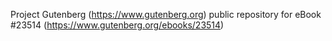 Project Gutenberg (https://www.gutenberg.org) public repository for eBook #23514 (https://www.gutenberg.org/ebooks/23514)
